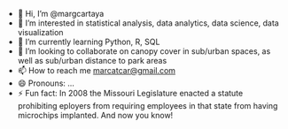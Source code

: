 - 👋 Hi, I’m @margcartaya
- 👀 I’m interested in statistical analysis, data analytics, data science, data visualization
- 🌱 I’m currently learning Python, R, SQL
- 💞️ I’m looking to collaborate on canopy cover in sub/urban spaces, as well as sub/urban distance to park areas
- 📫 How to reach me marcatcar@gmail.com
- 😄 Pronouns: ...
- ⚡ Fun fact: In 2008 the Missouri Legislature enacted a statute prohibiting eployers from requiring employees in that state from having microchips implanted. And now you know!

<!---
margcartaya/margcartaya is a ✨ special ✨ repository because its `README.md` (this file) appears on your GitHub profile.
You can click the Preview link to take a look at your changes.
--->
